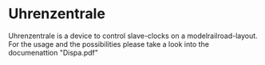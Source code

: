 # Uhrenzentrale

Uhrenzentrale is a device to control slave-clocks on a modelrailroad-layout.<br>
For the usage and the possibilities please take a look into the documenattion "Dispa.pdf"<br>
